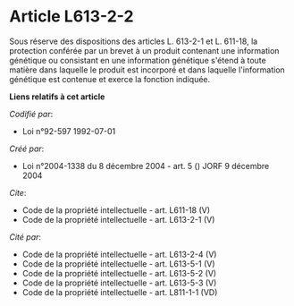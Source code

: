 # Article L613-2-2

Sous réserve des dispositions des articles L. 613-2-1 et L. 611-18, la protection conférée par un brevet à un produit
contenant une information génétique ou consistant en une information génétique s'étend à toute matière dans laquelle le
produit est incorporé et dans laquelle l'information génétique est contenue et exerce la fonction indiquée.

**Liens relatifs à cet article**

_Codifié par_:

  - Loi n°92-597 1992-07-01

_Créé par_:

  - Loi n°2004-1338 du 8 décembre 2004 - art. 5 () JORF 9 décembre 2004

_Cite_:

  - Code de la propriété intellectuelle - art. L611-18 (V)
  - Code de la propriété intellectuelle - art. L613-2-1 (V)

_Cité par_:

  - Code de la propriété intellectuelle - art. L613-2-4 (V)
  - Code de la propriété intellectuelle - art. L613-5-1 (V)
  - Code de la propriété intellectuelle - art. L613-5-2 (V)
  - Code de la propriété intellectuelle - art. L613-5-3 (V)
  - Code de la propriété intellectuelle - art. L811-1-1 (VD)
